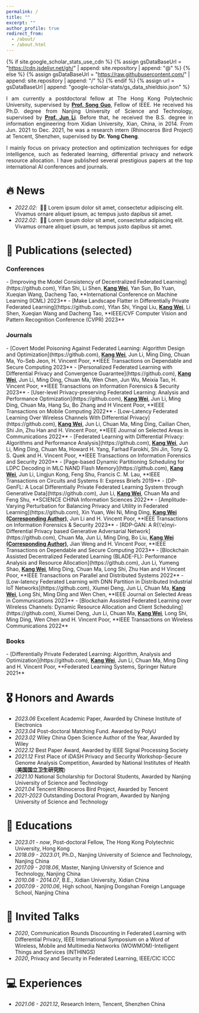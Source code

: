 ```yaml
---
permalink: /
title: ""
excerpt: ""
author_profile: true
redirect_from: 
  - /about/
  - /about.html
---
```


{% if site.google_scholar_stats_use_cdn %}
{% assign gsDataBaseUrl = "https://cdn.jsdelivr.net/gh/" | append: site.repository | append: "@" %}
{% else %}
{% assign gsDataBaseUrl = "https://raw.githubusercontent.com/" | append: site.repository | append: "/" %}
{% endif %}
{% assign url = gsDataBaseUrl | append: "google-scholar-stats/gs_data_shieldsio.json" %}

<span class='anchor' id='about-me'></span>

<p align="justify"> I am currently a postdoctoral fellow at The Hong Kong Polytechnic University, supervised by <a href = "https://scholar.google.com/citations?user=Ib-sizwAAAAJ&hl=zh-CN&oi=ao"><b>Prof. Song Guo</b></a>, Fellow of IEEE. He received his Ph.D. degree from Nanjing University of Science and Technology, supervised by <a href = "https://scholar.google.com/citations?user=pg2qGzQAAAAJ&hl=zh-CN"><b>Prof. Jun Li</b></a>. Before that, he received the B.S. degree in information engineering from Xidian University, Xian, China, in 2014. From Jun. 2021 to Dec. 2021, he was a research intern (Rhinoceros Bird Project) at Tencent, Shenzhen, supervised by <b>Dr. Yong Cheng</b>. </p>

<p align="justify"> I mainly focus on privacy protection and optimization techniques for edge intelligence, such as federated learning, differential privacy and network resource allocation. I have published several prestigious papers at the top international AI conferences and journals. </p>


# 🔥 News
- *2022.02*: &nbsp;🎉🎉 Lorem ipsum dolor sit amet, consectetur adipiscing elit. Vivamus ornare aliquet ipsum, ac tempus justo dapibus sit amet. 
- *2022.02*: &nbsp;🎉🎉 Lorem ipsum dolor sit amet, consectetur adipiscing elit. Vivamus ornare aliquet ipsum, ac tempus justo dapibus sit amet. 

# 📝 Publications (selected)
<h3>Conferences</h3>
- [Improving the Model Consistency of Decentralized Federated Learning](https://github.com), Yifan Shi, Li Shen, <u><b>Kang Wei</b></u>, Yan Sun, Bo Yuan, Xueqian Wang, Dacheng Tao, **International Conference on Machine Learning (ICML) 2023**
- [Make Landscape Flatter in Differentially Private Federated Learning](https://github.com), Yifan Shi, Yingqi Liu, <u><b>Kang Wei</b></u>, Li Shen, Xueqian Wang and Dacheng Tao, **IEEE/CVF Computer Vision and Pattern Recognition Conference (CVPR) 2023**

<h3>Journals</h3>
- [Covert Model Poisoning Against Federated Learning: Algorithm Design and Optimization](https://github.com), <u><b>Kang Wei</b></u>, Jun Li, Ming Ding, Chuan Ma, Yo-Seb Jeon, H. Vincent Poor, **IEEE Transactions on Dependable and Secure Computing 2023**
- [Personalized Federated Learning with Differential Privacy and Convergence Guarantee](https://github.com), <u><b>Kang Wei</b></u>, Jun Li, Ming Ding, Chuan Ma, Wen Chen, Jun Wu, Meixia Tao, H. Vincent Poor, **IEEE Transactions on Information Forensics & Security 2023**
- [User-level Privacy-preserving Federated Learning: Analysis and Performance Optimization](https://github.com), <u><b>Kang Wei</b></u>, Jun Li, Ming Ding, Chuan Ma, Hang Su, Bo Zhang and H Vincent Poor, **IEEE Transactions on Mobile Computing 2022**
- [Low-Latency Federated Learning Over Wireless Channels With Differential Privacy](https://github.com), <u><b>Kang Wei</b></u>, Jun Li, Chuan Ma, Ming Ding, Cailian Chen, Shi Jin, Zhu Han and H. Vincent Poor, **IEEE Journal on Selected Areas in Communications 2022**
- [Federated Learning with Differential Privacy: Algorithms and Performance Analysis](https://github.com), <u><b>Kang Wei</b></u>, Jun Li, Ming Ding, Chuan Ma, Howard H. Yang, Farhad Farokhi, Shi Jin, Tony Q. S. Quek and H. Vincent Poor, **IEEE Transactions on Information Forensics and Security 2020**
- [Page-based Dynamic Partitioning Scheduling for LDPC Decoding in MLC NAND Flash Memory](https://github.com), <u><b>Kang Wei</b></u>, Jun Li, Lingjun Kong, Feng Shu, Francis C. M. Lau, **IEEE Transactions on Circuits and Systems II: Express Briefs 2019**
- [DP-GenFL: A Local Differentially Private Federated Learning System through Generative Data](https://github.com), Jun Li, <u><b>Kang Wei</b></u>, Chuan Ma and Feng Shu, **SCIENCE CHINA Information Sciences 2022**
- [Amplitude-Varying Perturbation for Balancing Privacy and Utility in Federated Learning](https://github.com), Xin Yuan, Wei Ni, Ming Ding, <u><b>Kang Wei (Corresponding Author)</b></u>, Jun Li and H. Vincent Poor, **IEEE Transactions on Information Forensics & Security 2023**
- [RDP-GAN: A R{\'e}nyi-Differential Privacy based Generative Adversarial Network](https://github.com), Chuan Ma, Jun Li, Ming Ding, Bo Liu, <u><b>Kang Wei (Corresponding Author)</b></u>, Jian Weng and H. Vincent Poor, **IEEE Transactions on Dependable and Secure Computing 2023**
- [Blockchain Assisted Decentralized Federated Learning (BLADE-FL): Performance Analysis and Resource Allocation](https://github.com), Jun Li, Yumeng Shao, <u><b>Kang Wei</b></u>, Ming Ding, Chuan Ma, Long Shi, Zhu Han and H Vincent Poor, **IEEE Transactions on Parallel and Distributed Systems 2022**
- [Low-latency Federated Learning with DNN Partition in Distributed Industrial IoT Networks](https://github.com), Xiumei Deng, Jun Li, Chuan Ma, <u><b>Kang Wei</b></u>, Long Shi, Ming Ding and Wen Chen, **IEEE Journal on Selected Areas in Communications 2023**
- [Blockchain Assisted Federated Learning over Wireless Channels: Dynamic Resource Allocation and Client Scheduling](https://github.com), Xiumei Deng, Jun Li, Chuan Ma, <u><b>Kang Wei</b></u>, Long Shi, Ming Ding, Wen Chen and H. Vincent Poor, **IEEE Transactions on Wireless Communications 2022**

<h3>Books</h3>
- [Differentially Private Federated Learning: Algorithm, Analysis and Optimization](https://github.com), <u><b>Kang Wei</b></u>, Jun Li, Chuan Ma, Ming Ding and H. Vincent Poor, **Federated Learning Systems, Springer Nature 2021**

# 🎖 Honors and Awards
- *2023.06* Excellent Academic Paper, Awarded by Chinese Institute of Electronics
- *2023.04* Post-doctoral Matching Fund. Awarded by PolyU
- *2023.02* Wiley China Open Science Author of the Year, Awarded by Wiley
- *2022.12* Best Paper Award, Awarded by IEEE Signal Processing Society
- *2021.12* First Place of iDASH Privacy and Security Workshop-Secure Genome Analysis Competition, Awarded by National Institutes of Health (<b>美国国立卫生研究院</b>)
- *2021.10* National Scholarship for Doctoral Students, Awarded by Nanjing University of Science and Technology 
- *2021.04* Tencent Rhinoceros Bird Project, Awarded by Tencent
- *2021-2023* Outstanding Doctoral Program, Awarded by Nanjing University of Science and Technology

# 📖 Educations
- *2023.01 - now*, Post-doctoral Fellow, The Hong Kong Polytechnic University, Hong Kong 
- *2018.09 - 2023.01*, Ph.D., Nanjing University of Science and Technology, Nanjing China
- *2017.09 - 2018.06*, Master, Nanjing University of Science and Technology, Nanjing China
- *2010.08 - 2014.07*, B.E., Xidian University, Xidian China
- *2007.09 - 2010.06*, High school, Nanjing Dongshan Foreign Language School, Nanjing China 

# 💬 Invited Talks
- *2020*, Communication Rounds Discounting in Federated Learning with Differential Privacy, IEEE International Symposium on a Word of Wireless, Mobile and Multimedia Networks (WOWMOM)-Intelligent Things and Services (INTHINGS) 
- *2020*, Privacy and Security in Federated Learning, IEEE/CIC ICCC

# 💻 Experiences
- *2021.06 - 2021.12*, Research Intern, Tencent, Shenzhen China
